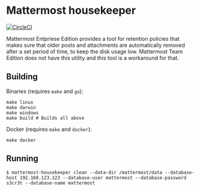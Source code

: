 # Mattermost housekeeper

[![CircleCI](https://img.shields.io/circleci/build/gh/anton-johansson/mattermost-housekeeper?style=for-the-badge)](https://circleci.com/gh/anton-johansson/workflows/mattermost-housekeeper)

Mattermost Entpriese Edition provides a tool for retention policies that makes sure that older posts and attachments are automatically removed after a set period of time, to keep the disk usage low. Mattermost Team Edition does not have this utility and this tool is a workaround for that.


## Building

Binaries (requires `make` and `go`):

```shell
make linux
make darwin
make windows
make build # Builds all above
```

Docker (requires `make` and `docker`):

```shell
make docker
```


## Running

```shell
$ mattermost-housekeeper clean --data-dir /mattermost/data --database-host 192.168.123.123 --database-user mattermost --database-password s3cr3t --database-name mattermost
```
